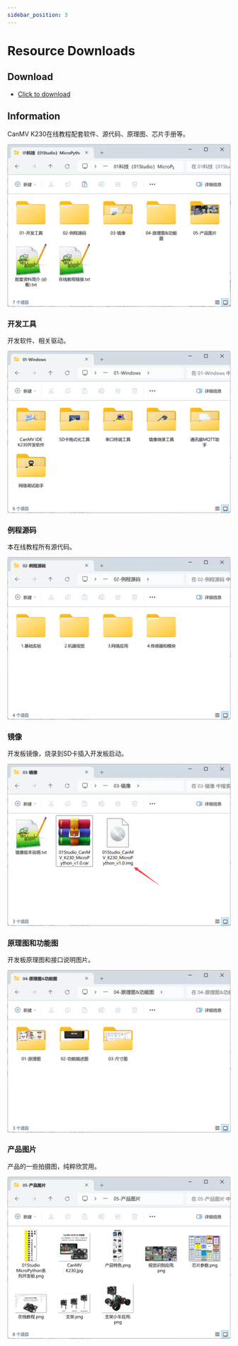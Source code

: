```yaml
---
sidebar_position: 3
---
```


# Resource Downloads

## Download

- [Click to download](https://en.01studio.cc/micropython/CanMV-K230/CanMV-K230.html)

## Information

CanMV K230在线教程配套软件、源代码、原理图、芯片手册等。

![download](./img/download/download1.png)

### 开发工具

开发软件、相关驱动。

![download](./img/download/download2.png)

### 例程源码

本在线教程所有源代码。

![download](./img/download/download3.png)

### 镜像

开发板镜像，烧录到SD卡插入开发板启动。

![download](./img/download/download4.png)

### 原理图和功能图

开发板原理图和接口说明图片。

![download](./img/download/download5.png)

### 产品图片

产品的一些拍摄图，纯粹欣赏用。

![download](./img/download/download7.png)